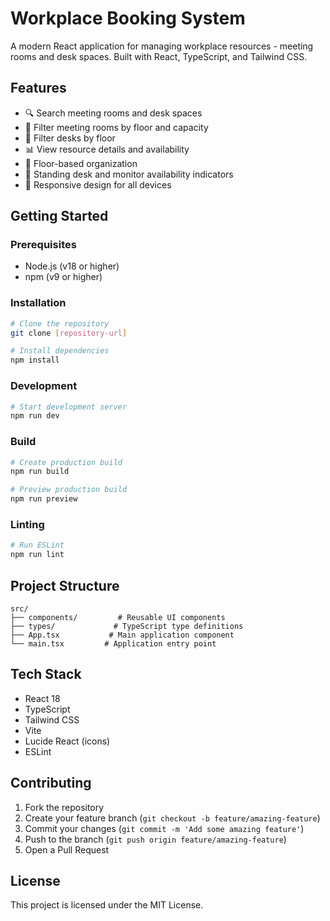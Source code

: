 # Workplace Booking System

A modern React application for managing workplace resources - meeting rooms and desk spaces. Built with React, TypeScript, and Tailwind CSS.

## Features

- 🔍 Search meeting rooms and desk spaces
- 📑 Filter meeting rooms by floor and capacity
- 📑 Filter desks by floor
- 📊 View resource details and availability
- 🏢 Floor-based organization
- 💺 Standing desk and monitor availability indicators
- 📱 Responsive design for all devices

## Getting Started

### Prerequisites

- Node.js (v18 or higher)
- npm (v9 or higher)

### Installation

```bash
# Clone the repository
git clone [repository-url]

# Install dependencies
npm install
```

### Development

```bash
# Start development server
npm run dev
```

### Build

```bash
# Create production build
npm run build

# Preview production build
npm run preview
```

### Linting

```bash
# Run ESLint
npm run lint
```

## Project Structure

```
src/
├── components/         # Reusable UI components
├── types/             # TypeScript type definitions
├── App.tsx           # Main application component
└── main.tsx         # Application entry point
```

## Tech Stack

- React 18
- TypeScript
- Tailwind CSS
- Vite
- Lucide React (icons)
- ESLint

## Contributing

1. Fork the repository
2. Create your feature branch (`git checkout -b feature/amazing-feature`)
3. Commit your changes (`git commit -m 'Add some amazing feature'`)
4. Push to the branch (`git push origin feature/amazing-feature`)
5. Open a Pull Request

## License

This project is licensed under the MIT License.